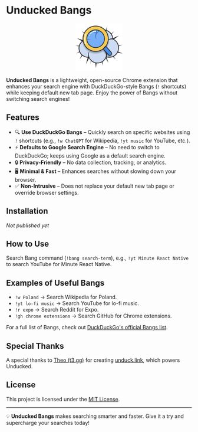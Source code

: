 # Unducked Bangs

<p align="center"><img src="img/icon-128.png" width="128" alt="Unducked logo" /></p>

**Unducked Bangs** is a lightweight, open-source Chrome extension that enhances your search engine with DuckDuckGo-style Bangs (`!` shortcuts) while keeping default new tab page. Enjoy the power of Bangs without switching search engines!

## Features

- 🔍 **Use DuckDuckGo Bangs** – Quickly search on specific websites using `!` shortcuts (e.g., `!w ChatGPT` for Wikipedia, `!yt music` for YouTube, etc.).
- ⚡ **Defaults to Google Search Engine** – No need to switch to DuckDuckGo; keeps using Google as a default search engine.
- 🔒 **Privacy-Friendly** – No data collection, tracking, or analytics.
- 🖥 **Minimal & Fast** – Enhances searches without slowing down your browser.
- ✅ **Non-Intrusive** – Does not replace your default new tab page or override browser settings.

## Installation

_Not published yet_

<!-- 1. Download the latest release from the [Chrome Web Store](#).
2. Click **Add to Chrome** and confirm installation.
3. Start using Bangs directly in your address bar! -->

## How to Use

Search Bang command (`!bang search-term`), e.g., `!yt Minute React Native` to search YouTube for Minute React Native.

## Examples of Useful Bangs

- `!w Poland` → Search Wikipedia for Poland.
- `!yt lo-fi music` → Search YouTube for lo-fi music.
- `!r expo` → Search Reddit for Expo.
- `!gh chrome extensions` → Search GitHub for Chrome extensions.

For a full list of Bangs, check out [DuckDuckGo's official Bangs list](https://duckduckgo.com/bangs).

## Special Thanks

A special thanks to [Theo (t3.gg)](https://t3.gg/) for creating [unduck.link](https://unduck.link/), which powers Unducked.

## License

This project is licensed under the [MIT License](LICENSE).

---

💡 **Unducked Bangs** makes searching smarter and faster. Give it a try and supercharge your searches today!
